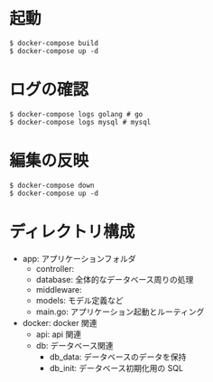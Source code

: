# 起動

```
$ docker-compose build
$ docker-compose up -d
```

# ログの確認

```
$ docker-compose logs golang # go
$ docker-compose logs mysql # mysql
```

# 編集の反映

```
$ docker-compose down
$ docker-compose up -d
```

# ディレクトリ構成

- app: アプリケーションフォルダ
  - controller:
  - database: 全体的なデータベース周りの処理
  - middleware:
  - models: モデル定義など
  - main.go: アプリケーション起動とルーティング
- docker: docker 関連
  - api: api 関連
  - db: データベース関連
    - db_data: データベースのデータを保持
    - db_init: データベース初期化用の SQL
